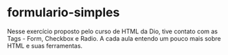 # formulario-simples
Nesse exercício proposto pelo curso de HTML da Dio, tive contato com as Tags - Form, Checkbox e Radio. A cada aula entendo um pouco mais sobre HTML e suas ferramentas.
